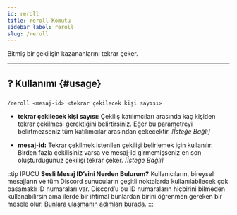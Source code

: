 ```yaml
---
id: reroll
title: reroll Komutu
sidebar_label: reroll
slug: /reroll
---
```

Bitmiş bir çekilişin kazananlarını tekrar çeker.

---

## ❓ Kullanımı {#usage}

`/reroll <mesaj-id> <tekrar çekilecek kişi sayısı>`

- **tekrar çekilecek kişi sayısı:** Çekiliş katılımcıları arasında kaç kişiden tekrar çekilmesi gerektiğini belirtirsiniz. 
  Eğer bu parametreyi belirtmezseniz tüm katılımcılar arasından çekecektir. *[İsteğe Bağlı]*

- **mesaj-id:** Tekrar çekilmek istenilen çekilişi belirlemek için kullanılır. Birden fazla çekilişiniz varsa ve mesaj-id 
  girmemişseniz en son oluşturduğunuz çekilişi tekrar çeker. *[İsteğe Bağlı]*

::tip IPUCU
**Sesli Mesaj ID’sini Nerden Bulurum?** Kullanıcıların, bireysel mesajların ve tüm Discord sunucuların çeşitli
noktalarda kullanılabilecek çok basamaklı ID numaraları var. Discord’u bu ID numaraların hiçbirini bilmeden
kullanabilirsin ama ilerde bir ihtimal bunlardan birini öğrenmen gereken bir mesele
olur. [Bunlara ulaşmanın adımları burada.](https://support.discord.com/hc/tr/articles/206346498-Kullan%C4%B1c%C4%B1-Sunucu-Mesaj-ID-sini-Nerden-Bulurum-)
:::
